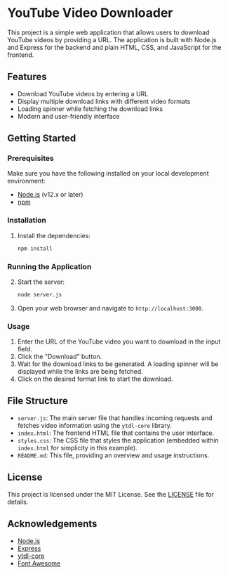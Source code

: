 # YouTube Video Downloader

This project is a simple web application that allows users to download YouTube videos by providing a URL. The application is built with Node.js and Express for the backend and plain HTML, CSS, and JavaScript for the frontend.

## Features

- Download YouTube videos by entering a URL
- Display multiple download links with different video formats
- Loading spinner while fetching the download links
- Modern and user-friendly interface

## Getting Started

### Prerequisites

Make sure you have the following installed on your local development environment:

- [Node.js](https://nodejs.org/) (v12.x or later)
- [npm](https://www.npmjs.com/)

### Installation


1. Install the dependencies:
    ```sh
    npm install
    ```

### Running the Application

2. Start the server:
    ```sh
    node server.js
    ```

3. Open your web browser and navigate to `http://localhost:3000`.

### Usage

1. Enter the URL of the YouTube video you want to download in the input field.
2. Click the "Download" button.
3. Wait for the download links to be generated. A loading spinner will be displayed while the links are being fetched.
4. Click on the desired format link to start the download.

## File Structure

- `server.js`: The main server file that handles incoming requests and fetches video information using the `ytdl-core` library.
- `index.html`: The frontend HTML file that contains the user interface.
- `styles.css`: The CSS file that styles the application (embedded within `index.html` for simplicity in this example).
- `README.md`: This file, providing an overview and usage instructions.

## License

This project is licensed under the MIT License. See the [LICENSE](LICENSE) file for details.

## Acknowledgements

- [Node.js](https://nodejs.org/)
- [Express](https://expressjs.com/)
- [ytdl-core](https://github.com/fent/node-ytdl-core)
- [Font Awesome](https://fontawesome.com/)
